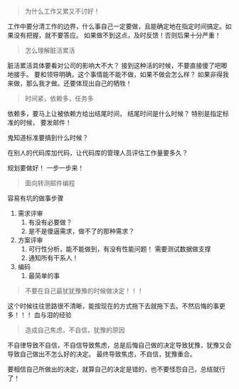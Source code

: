 > 为什么工作又累又不讨好！

工作中要分清工作的边界，什么事自己一定要做，且能确定地在指定时间搞定。如果没有把握，就不要答应。
如果做不到这点，及时反馈！否则后果十分严重！



> 怎么理解脏活累活

脏活累活具体要看对公司的影响大不大？ 接到这种活的时候，不要直接傻了吧唧地接手。 要和领导明确，这个事情能不能不做，如果不做会怎么样？ 如果非得我来做，那么我才做。还要体现出自己的牺牲！



> 时间紧，依赖多，任务多

依赖多，要马上让被依赖方给出结尾时间， 结尾时间是什么时候？ 特别是指定标准的时候， 要发邮件！

鬼知道标准要搞到什么时候？

在别人的代码库加代码，让代码库的管理人员评估工作量要多久？ 

规划要做好！ 一步一步来！



> 面向转测邮件编程

容易有坑的做事步骤

1. 需求评审
   1. 有没有必要做？
   2. 是不是傻逼需求，做不了的那种需求？
2. 方案评审
   1. 可行性分析，能不能做到，有没有性能问题！ 需要测试数据做支撑
   2. 通知所有干系人！
3. 编码
   1. 最简单的事



> 不要在自己最犹犹豫豫的时候做决定！！！

这个时候往往思路很不清晰，能按现在的方式拖下去就拖下去。不然后悔的事更多！！！ 血与泪的经验





> 造成自己焦虑，不自信，犹豫的原因

不自律导致不自信，不自信导致焦虑，总是后悔自己做的决定导致犹豫，犹豫又会导致自己做出不怎么好的决定。 最终导致焦虑，不自信，犹豫重合。

要相信自己所做出的决定，就算自己的决定是错的，也不要怪怨自己，总结就行了！

